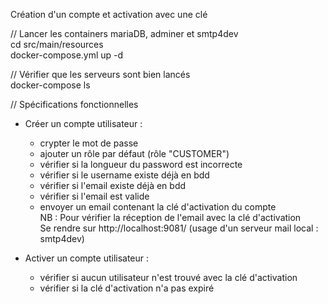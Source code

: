 Création d'un compte et activation avec une clé

// Lancer les containers mariaDB, adminer et smtp4dev<br>
cd src/main/resources<br>
docker-compose.yml up -d

// Vérifier que les serveurs sont bien lancés<br>
docker-compose ls

// Spécifications fonctionnelles<br>
- Créer un compte utilisateur :
  - crypter le mot de passe
  - ajouter un rôle par défaut (rôle "CUSTOMER")
  - vérifier si la longueur du password est incorrecte
  - vérifier si le username existe déjà en bdd
  - vérifier si l'email existe déjà en bdd
  - vérifier si l'email est valide
  - envoyer un email contenant la clé d'activation du compte<br>
   NB : Pour vérifier la réception de l'email avec la clé d'activation<br>
   Se rendre sur http://localhost:9081/ (usage d'un serveur mail local : smtp4dev)

- Activer un compte utilisateur :
  - vérifier si aucun utilisateur n'est trouvé avec la clé d'activation
  - vérifier si la clé d'activation n'a pas expiré